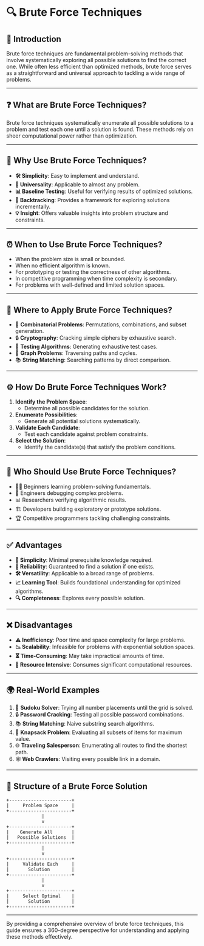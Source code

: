 # 🔍 Brute Force Techniques

## **🔎 Introduction**

Brute force techniques are fundamental problem-solving methods that involve systematically exploring all possible solutions to find the correct one. While often less efficient than optimized methods, brute force serves as a straightforward and universal approach to tackling a wide range of problems.

---

## **❓ What are Brute Force Techniques?**

Brute force techniques systematically enumerate all possible solutions to a problem and test each one until a solution is found. These methods rely on sheer computational power rather than optimization.

---

## **🤔 Why Use Brute Force Techniques?**

- **🛠️ Simplicity**: Easy to implement and understand.
- **🧩 Universality**: Applicable to almost any problem.
- **📊 Baseline Testing**: Useful for verifying results of optimized solutions.
- **🚪 Backtracking**: Provides a framework for exploring solutions incrementally.
- **💡 Insight**: Offers valuable insights into problem structure and constraints.

---

## **⏰ When to Use Brute Force Techniques?**

- When the problem size is small or bounded.
- When no efficient algorithm is known.
- For prototyping or testing the correctness of other algorithms.
- In competitive programming when time complexity is secondary.
- For problems with well-defined and limited solution spaces.

---

## **📍 Where to Apply Brute Force Techniques?**

- 🧩 **Combinatorial Problems**: Permutations, combinations, and subset generation.
- 🔒 **Cryptography**: Cracking simple ciphers by exhaustive search.
- 🧪 **Testing Algorithms**: Generating exhaustive test cases.
- 🔗 **Graph Problems**: Traversing paths and cycles.
- 📚 **String Matching**: Searching patterns by direct comparison.

---

## **⚙️ How Do Brute Force Techniques Work?**

1. **Identify the Problem Space**:
    - Determine all possible candidates for the solution.
2. **Enumerate Possibilities**:
    - Generate all potential solutions systematically.
3. **Validate Each Candidate**:
    - Test each candidate against problem constraints.
4. **Select the Solution**:
    - Identify the candidate(s) that satisfy the problem conditions.

---

## **👥 Who Should Use Brute Force Techniques?**

- 🧑‍💻 Beginners learning problem-solving fundamentals.
- 🔧 Engineers debugging complex problems.
- 📊 Researchers verifying algorithmic results.
- 🏗️ Developers building exploratory or prototype solutions.
- 🏆 Competitive programmers tackling challenging constraints.

---

## **✅ Advantages**

- **🧹 Simplicity**: Minimal prerequisite knowledge required.
- **🔗 Reliability**: Guaranteed to find a solution if one exists.
- **🛠️ Versatility**: Applicable to a broad range of problems.
- **📈 Learning Tool**: Builds foundational understanding for optimized algorithms.
- **🔍 Completeness**: Explores every possible solution.

---

## **❌ Disadvantages**

- **⚠️ Inefficiency**: Poor time and space complexity for large problems.
- **📉 Scalability**: Infeasible for problems with exponential solution spaces.
- **⏳ Time-Consuming**: May take impractical amounts of time.
- **💾 Resource Intensive**: Consumes significant computational resources.

---

## **🌍 Real-World Examples**

1. 🧩 **Sudoku Solver**: Trying all number placements until the grid is solved.
2. 🔒 **Password Cracking**: Testing all possible password combinations.
3. 📚 **String Matching**: Naive substring search algorithms.
4. 🎯 **Knapsack Problem**: Evaluating all subsets of items for maximum value.
5. 🌐 **Traveling Salesperson**: Enumerating all routes to find the shortest path.
6. 🕸️ **Web Crawlers**: Visiting every possible link in a domain.

---

## **🌟 Structure of a Brute Force Solution**

```plaintext
+-----------------------+
|     Problem Space     |
+-----------------------+
             |
             v
+-----------------------+
|    Generate All       |
|   Possible Solutions  |
+-----------------------+
             |
             v
+-----------------------+
|     Validate Each     |
|       Solution        |
+-----------------------+
             |
             v
+-----------------------+
|     Select Optimal    |
|       Solution        |
+-----------------------+
```

---

By providing a comprehensive overview of brute force techniques, this guide ensures a 360-degree perspective for understanding and applying these methods effectively.
